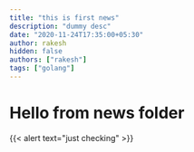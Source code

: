 ```yaml
---
title: "this is first news"
description: "dummy desc"
date: "2020-11-24T17:35:00+05:30"
author: rakesh
hidden: false
authors: ["rakesh"]
tags: ["golang"]
---
```


# Hello from news folder

{{< alert text="just checking" >}}

